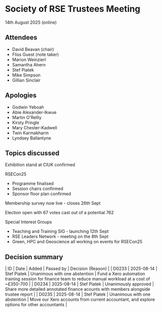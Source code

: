 # Society of RSE Trustees Meeting

14th August 2025 (online)

## Attendees

- David Beavan (chair)
- Fliss Guest (note taker)
- Marion Weinzierl
- Samantha Ahern
- Stef Piatek
- Mike Simpson
- Gillian Sinclair

## Apologies
- Godwin Yeboah
- Abie Alexander-Ikwue
- Martin O'Rellly 
- Kirsty Pringle
- Mary Chester-Kadwell
- Twin Karmakharm 
- Lyndsey Ballantyne

## Topics discussed
Exhibition stand at CIUK confirmed

RSECon25
- Programme finalised
- Session chairs confirmed
- Sponsor floor plan confirmed

Membership survey now live - closes 26th Sept

Election open with 67 votes cast out of a potential 762

Special Interest Groups
- Teaching and Training SIG - launching 12th Sept
- RSE Leaders Network - meeting on the 8th Sept
- Green, HPC and Geoscience all working on events for RSECon25



## Decision summary

| ID    | Date       | Added       | Passed by                 | Decision (Reason)                                                                                                        |
| D0233 | 2025-08-14 | Stef Piatek | Unanimous with one abstention | Fund a Xero automation training session for finance team to reduce manual workload at a cost of ~£350-700 |
| D0234 | 2025-08-14 | Stef Piatek | Unanimously approved | Share more detailed annotated finance acounts with members alongside trustee report | 
| D0235 | 2025-08-14 | Stef Piatek | Unanimous with one abstention | Move our Xero accounts from current accountant, and explore options for other accountants |

